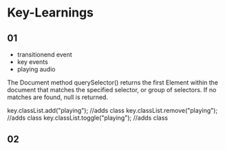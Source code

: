 # Key-Learnings

## 01

- transitionend event
- key events
- playing audio

The Document method querySelector() returns the first Element within the document that matches the specified selector, or group of selectors. If no matches are found, null is returned.

key.classList.add("playing"); //adds class
key.classList.remove("playing"); //adds class
key.classList.toggle("playing"); //adds class

## 02
